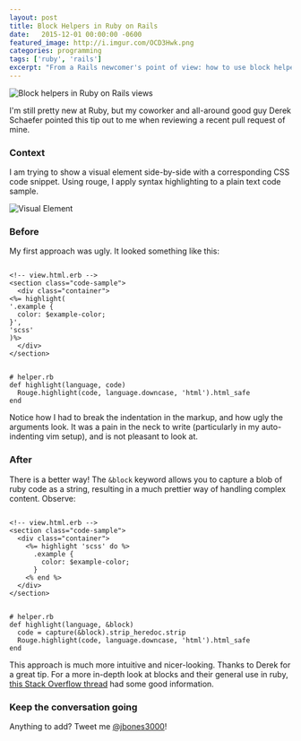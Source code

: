 ```yaml
---
layout: post
title: Block Helpers in Ruby on Rails
date:   2015-12-01 00:00:00 -0600
featured_image: http://i.imgur.com/OCD3Hwk.png
categories: programming
tags: ['ruby', 'rails']
excerpt: "From a Rails newcomer's point of view: how to use block helpers effectively."
---
```


<p><img src="http://i.imgur.com/OCD3Hwk.png" alt="Block helpers in Ruby on Rails views"></p><p>
I'm still pretty new at Ruby, but my coworker and all-around good guy Derek Schaefer pointed this tip out to me when reviewing a recent pull request of mine.
</p>
<h3>Context</h3>
<p>
I am trying to show a visual element side-by-side with a corresponding CSS code snippet.  Using rouge, I apply syntax highlighting to a plain text code sample.
</p>
<img src="https://i.imgur.com/MNTgWYK.png" alt="Visual Element"><h3>Before</h3>
<p>
My first approach was ugly.  It looked something like this:
</p>
<pre class="html"><code>
&lt;!-- view.html.erb --&gt;
&lt;section class="code-sample"&gt;
  &lt;div class="container"&gt;
&lt;%= highlight(
'.example {
  color: $example-color;
}',
'scss'
)%&gt;
  &lt;/div&gt;
&lt;/section&gt;
</code></pre>
<pre class="rb"><code>
# helper.rb
def highlight(language, code)
  Rouge.highlight(code, language.downcase, 'html').html_safe
end
</code></pre>
<p>
Notice how I had to break the indentation in the markup, and how ugly the arguments look.  It was a pain in the neck to write (particularly in my auto-indenting vim setup), and is not pleasant to look at.
</p>
<h3>After</h3>
<p>
There is a better way!  The <code>&amp;block</code> keyword allows you to capture a blob of ruby code as a string, resulting in a much prettier way of handling complex content.  Observe:
</p>
<pre class="html"><code>
&lt;!-- view.html.erb --&gt;
&lt;section class="code-sample"&gt;
  &lt;div class="container"&gt;
    &lt;%= highlight 'scss' do %&gt;
      .example {
        color: $example-color;
      }
    &lt;% end %&gt;
  &lt;/div&gt;
&lt;/section&gt;
</code></pre>
<pre class="rb"><code>
# helper.rb
def highlight(language, &amp;block)
  code = capture(&amp;block).strip_heredoc.strip
  Rouge.highlight(code, language.downcase, 'html').html_safe
end
</code></pre>
<p>
This approach is much more intuitive and nicer-looking.  Thanks to Derek for a great tip.  For a more in-depth look at blocks and their general use in ruby, <a href="http://stackoverflow.com/questions/814739/whats-this-block-in-ruby-and-how-does-it-get-passed-in-a-method-here">this Stack Overflow thread</a> had some good information.
</p>
<h3>Keep the conversation going</h3>
<p>
Anything to add?  Tweet me <a href="http://twitter.com/jbones3000">@jbones3000</a>!
</p>
